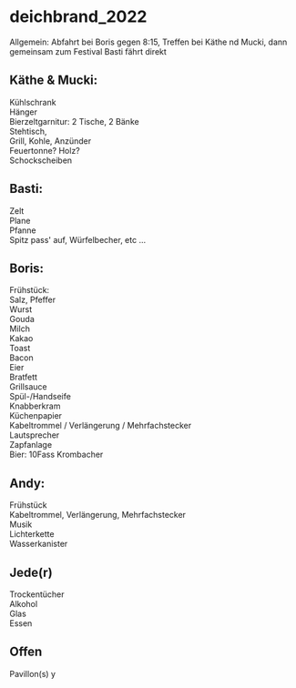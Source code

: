 # deichbrand_2022

Allgemein:
Abfahrt bei Boris gegen 8:15, Treffen bei Käthe nd Mucki, dann gemeinsam zum Festival
Basti fährt direkt

## Käthe & Mucki:

Kühlschrank  
Hänger  
Bierzeltgarnitur: 2 Tische, 2 Bänke  
Stehtisch,  
Grill, Kohle, Anzünder  
Feuertonne? Holz?  
Schockscheiben

## Basti:

Zelt  
Plane  
Pfanne  
Spitz pass' auf, Würfelbecher, etc ...

## Boris:

Frühstück:  
 Salz, Pfeffer  
 Wurst  
 Gouda  
 Milch  
 Kakao  
 Toast  
 Bacon  
 Eier  
 Bratfett  
 Grillsauce  
 Spül-/Handseife  
 Knabberkram  
 Küchenpapier  
Kabeltrommel / Verlängerung / Mehrfachstecker  
Lautsprecher  
Zapfanlage  
Bier: 10Fass Krombacher

## Andy:

Frühstück  
Kabeltrommel, Verlängerung, Mehrfachstecker  
Musik  
Lichterkette  
Wasserkanister

## Jede(r)

Trockentücher  
Alkohol  
Glas  
Essen

## Offen

Pavillon(s) y
